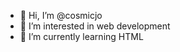 - 👋 Hi, I’m @cosmicjo
- 👀 I’m interested in web development
- 🌱 I’m currently learning HTML


<!---
cosmicjo/cosmicjo is a ✨ special ✨ repository because its `README.md` (this file) appears on your GitHub profile.
You can click the Preview link to take a look at your changes.
--->
